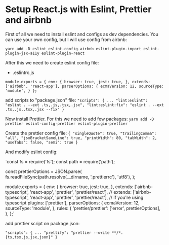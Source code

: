 # Setup React.js with Eslint, Prettier and airbnb

First of all we need to install eslint and configs as dev dependencies. You can use your own config, but I will use config from airbnb:

`yarn add -D eslint eslint-config-airbnb eslint-plugin-import eslint-plugin-jsx-a11y eslint-plugin-react`

After this we need to create eslint config file:

 - .eslintrc.js

 `module.exports = {
  env: {
    browser: true,
    jest: true,
  },
  extends: ['airbnb', 'react-app'],
  parserOptions: {
    ecmaVersion: 12,
    sourceType: 'module',
  }
};`

 add scripts to "package.json" file:
`"scripts": {
  ...
  "lint:eslint": "eslint . --ext .ts,.js,.tsx,.jsx",
  "lint:eslint:fix": "eslint . --ext .ts,.js,.tsx,.jsx --fix"
}`

Now install Prettier.  For this we need to add few packages:
`yarn add -D prettier eslint-config-prettier eslint-plugin-prettier`

Create the prettier config file:
`{
  "singleQuote": true,
  "trailingComma": "all",
  "jsxBracketSameLine": true,
  "printWidth": 80,
  "tabWidth": 2,
  "useTabs": false,
  "semi": true
}`

And modify eslint config:

`const fs = require('fs');
const path = require('path');

const prettierOptions = JSON.parse(
  fs.readFileSync(path.resolve(__dirname, '.prettierrc'), 'utf8'),
);

module.exports = {
  env: {
    browser: true,
    jest: true,
  },
  extends: ['airbnb-typescript', 'react-app', 'prettier', 'prettier/react'],
  // extends: ['airbnb-typescript', 'react-app', 'prettier', 'prettier/react'], // if you're using typescript
  plugins: ['prettier'],
  parserOptions: {
    ecmaVersion: 12,
    sourceType: 'module',
  },
  rules: {
    'prettier/prettier': ['error', prettierOptions],
  },
};`

add prettier script on package.json:

`"scripts": {
  ...
  "prettify": "prettier --write **/*.{ts,tsx,js,jsx,json}"
}`
